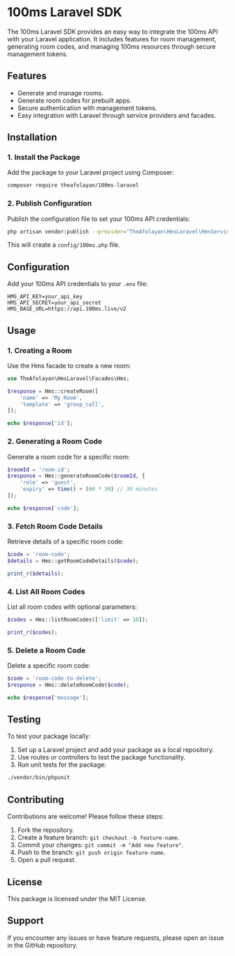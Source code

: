 # 100ms Laravel SDK

The 100ms Laravel SDK provides an easy way to integrate the 100ms API with your Laravel application. It includes features for room management, generating room codes, and managing 100ms resources through secure management tokens.

## Features

- Generate and manage rooms.
- Generate room codes for prebuilt apps.
- Secure authentication with management tokens.
- Easy integration with Laravel through service providers and facades.

## Installation

### 1. Install the Package

Add the package to your Laravel project using Composer:

```bash
composer require theafolayan/100ms-laravel
```

### 2. Publish Configuration

Publish the configuration file to set your 100ms API credentials:

```bash
php artisan vendor:publish --provider="TheAfolayan\HmsLaravel\HmsServiceProvider"
```

This will create a `config/100ms.php` file.

## Configuration

Add your 100ms API credentials to your `.env` file:

```env
HMS_API_KEY=your_api_key
HMS_API_SECRET=your_api_secret
HMS_BASE_URL=https://api.100ms.live/v2
```

## Usage

### 1. Creating a Room

Use the Hms facade to create a new room:

```php
use TheAfolayan\HmsLaravel\Facades\Hms;

$response = Hms::createRoom([
    'name' => 'My Room',
    'template' => 'group_call',
]);

echo $response['id'];
```

### 2. Generating a Room Code

Generate a room code for a specific room:

```php
$roomId = 'room-id';
$response = Hms::generateRoomCode($roomId, [
    'role' => 'guest',
    'expiry' => time() + (60 * 30) // 30 minutes
]);

echo $response['code'];
```

### 3. Fetch Room Code Details

Retrieve details of a specific room code:

```php
$code = 'room-code';
$details = Hms::getRoomCodeDetails($code);

print_r($details);
```

### 4. List All Room Codes

List all room codes with optional parameters:

```php
$codes = Hms::listRoomCodes(['limit' => 10]);

print_r($codes);
```

### 5. Delete a Room Code

Delete a specific room code:

```php
$code = 'room-code-to-delete';
$response = Hms::deleteRoomCode($code);

echo $response['message'];
```

## Testing

To test your package locally:

1. Set up a Laravel project and add your package as a local repository.
2. Use routes or controllers to test the package functionality.
3. Run unit tests for the package:

```bash
./vendor/bin/phpunit
```

## Contributing

Contributions are welcome! Please follow these steps:

1. Fork the repository.
2. Create a feature branch: `git checkout -b feature-name`.
3. Commit your changes: `git commit -m "Add new feature"`.
4. Push to the branch: `git push origin feature-name`.
5. Open a pull request.

## License

This package is licensed under the MIT License.

## Support

If you encounter any issues or have feature requests, please open an issue in the GitHub repository.